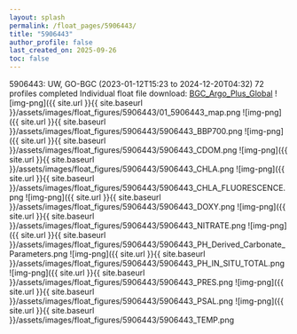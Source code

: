 ```yaml
---
layout: splash
permalink: /float_pages/5906443/
title: "5906443"
author_profile: false
last_created_on: 2025-09-26
toc: false
---
```

 
5906443: UW, GO-BGC (2023-01-12T15:23 to 2024-12-20T04:32)
72 profiles completed
Individual float file download: [BGC_Argo_Plus_Global](https://ftp.soest.hawaii.edu/bgc_argo_plus/Individual_Floats/outliers_removed/5906443_Sprof_processed.nc)
![img-png]({{ site.url }}{{ site.baseurl }}/assets/images/float_figures/5906443/01_5906443_map.png
![img-png]({{ site.url }}{{ site.baseurl }}/assets/images/float_figures/5906443/5906443_BBP700.png
![img-png]({{ site.url }}{{ site.baseurl }}/assets/images/float_figures/5906443/5906443_CDOM.png
![img-png]({{ site.url }}{{ site.baseurl }}/assets/images/float_figures/5906443/5906443_CHLA.png
![img-png]({{ site.url }}{{ site.baseurl }}/assets/images/float_figures/5906443/5906443_CHLA_FLUORESCENCE.png
![img-png]({{ site.url }}{{ site.baseurl }}/assets/images/float_figures/5906443/5906443_DOXY.png
![img-png]({{ site.url }}{{ site.baseurl }}/assets/images/float_figures/5906443/5906443_NITRATE.png
![img-png]({{ site.url }}{{ site.baseurl }}/assets/images/float_figures/5906443/5906443_PH_Derived_Carbonate_Parameters.png
![img-png]({{ site.url }}{{ site.baseurl }}/assets/images/float_figures/5906443/5906443_PH_IN_SITU_TOTAL.png
![img-png]({{ site.url }}{{ site.baseurl }}/assets/images/float_figures/5906443/5906443_PRES.png
![img-png]({{ site.url }}{{ site.baseurl }}/assets/images/float_figures/5906443/5906443_PSAL.png
![img-png]({{ site.url }}{{ site.baseurl }}/assets/images/float_figures/5906443/5906443_TEMP.png
